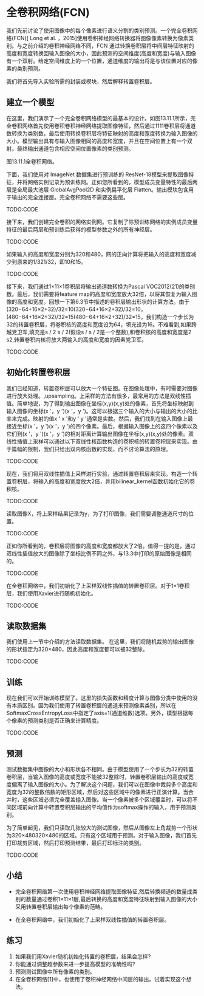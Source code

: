 

<!--
 * @version:
 * @Author:  StevenJokes https://github.com/StevenJokes
 * @Date: 2020-07-30 19:36:57
 * @LastEditors:  StevenJokes https://github.com/StevenJokes
 * @LastEditTime: 2020-07-30 19:46:52
 * @Description:MT
 * @TODO::
 * @Reference:http://preview.d2l.ai/d2l-en/master/chapter_computer-vision/fcn.html
-->

# 全卷积网络(FCN)

我们先前讨论了使用图像中的每个像素进行语义分割的类别预测。一个完全卷积网络(FCN)[ Long et al. ，2015]使用卷积神经网络转换器将图像像素转换为像素类别。与之前介绍的卷积神经网络不同，FCN 通过转换卷积层将中间层特征映射的高度和宽度转换回输入图像的大小，因此预测的空间维度(高度和宽度)与输入图像有一个双射。给定空间维度上的一个位置，通道维度的输出将是与该位置对应的像素的类别预测。

我们将首先导入实验所需的封装或模块，然后解释转置卷积层。

## 建立一个模型

在这里，我们演示了一个完全卷积网络模型的最基本的设计。如图13.11.1所示，完全卷积网络首先使用卷积卷积神经网络提取图像特征，然后通过1111卷积层将通道数转换为类别数，最后使用转换卷积层将特征映射的高度和宽度转换为输入图像的大小。模型输出具有与输入图像相同的高度和宽度，并且在空间位置上有一个双射。最终输出通道包含相应空间位置像素的类别预测。

图13.11.1全卷积网络。

下面，我们使用对 ImageNet 数据集进行预训练的 ResNet-18模型来提取图像特征，并将网络实例记录为预训练网。正如您所看到的，模型成员变量特性的最后两层是全局最大池层 GlobalAvgPool2D 和实例扁平化层 Flatten。输出模块包含用于输出的完全连接层。完全卷积网络不需要这些层。

TODO:CODE

接下来，我们创建完全卷积的网络实例网。它复制了除预训练网络的实例成员变量特征的最后两层和预训练后获得的模型参数之外的所有神经层。

TODO:CODE

如果输入的高度和宽度分别为320和480，网的正向计算将把输入的高度和宽度减少到原来的1/321/32，即10和15。

TODO:CODE

接下来，我们通过1×11×1卷积层将输出通道数转换为Pascal VOC2012(21)的类别数。最后，我们需要将feature map的高度和宽度放大32倍，以将其恢复为输入图像的高度和宽度。回想一下第6.3节中描述的卷积层输出形状的计算方法。由于(320−64+16×2+32)/32=10(320−64+16×2+32)/32=10，(480−64+16×2+32)/32=15(480−64+16×2+32)/32=15，我们构造一个步长为32的转置卷积层，将卷积核的高度和宽度设为64，填充设为16。不难看到,如果跨越党卫军,填充是s / 2 s / 2(假设s / s / 2是一个整数),和卷积核的高度和宽度是2 s2,转置卷积内核将放大两输入的高度和宽度的因素党卫军。

TODO:CODE

## 初始化转置卷积层

我们已经知道，转置卷积层可以放大一个特征图。在图像处理中，有时需要对图像进行放大处理。,upsampling。上采样的方法有很多，最常用的方法是双线性插值。简单地说，为了得到输出图像在坐标(x,y)(x,y)处的像素，首先将坐标映射到输入图像的坐标(x '，y ')(x '，y ')。这可以根据三个输入的大小与输出的大小的比率来完成。映射的值x ' x '和y ' y '通常是实数。然后，我们找到在输入图像上最接近坐标(x '，y ')(x '，y ')的四个像素。最后，根据输入图像上的这四个像素以及它们到(x '，y ')(x '，y ')的相对距离计算输出图像在坐标(x,y)(x,y)处的像素。双线性插值上采样可以通过以下双线性核函数构造的卷积核的转置卷积层来实现。由于篇幅的限制，我们只给出双内核函数的实现，而不讨论算法的原理。

TODO:CODE

现在，我们将用双线性插值上采样进行实验，通过转置卷积层来实现。构造一个转置卷积层，将输入的高度和宽度放大2倍，并用bilinear_kernel函数初始化它的卷积核。

TODO:CODE

读取图像X，将上采样结果记录为y，为了打印图像，我们需要调整通道尺寸的位置。

TODO:CODE

正如你所看到的，卷积层将图像的高度和宽度都放大了2倍。值得一提的是，通过双线性插值放大的图像除了坐标比例不同之外，与13.3中打印的原始图像是相同的。

TODO:CODE

在全卷积网络中，我们初始化了上采样双线性插值的转置卷积层。对于1×1卷积层，我们使用Xavier进行随机初始化。

TODO:CODE

## 读取数据集

我们使用上一节中介绍的方法读取数据集。 在这里，我们将随机裁剪的输出图像的形状指定为320×480，因此高度和宽度都可以被32整除。

TODO:CODE

## 训练

现在我们可以开始训练模型了。这里的损失函数和精度计算与图像分类中使用的没有本质区别。因为我们使用了转置卷积层的通道来预测像素类别，所以在SoftmaxCrossEntropyLoss中指定了axis=1(通道维数)选项。另外，模型根据每个像素的预测类别是否正确来计算精度。

TODO:CODE

## 预测

测试数据集中图像的大小和形状各不相同。由于模型使用了一个步长为32的转置卷积层，当输入图像的高度或宽度不能被32整除时，转置卷积层输出的高度或宽度偏离了输入图像的大小。为了解决这个问题，我们可以在图像中裁剪多个高度和宽度为32的整数倍数的矩形区域，然后对这些区域中的像素进行正演计算。当合并时，这些区域必须完全覆盖输入图像。当一个像素被多个区域覆盖时，可以将不同区域前向计算中转置卷积层输出的平均值作为softmax操作的输入，用于预测类别。

为了简单起见，我们只读取几张较大的测试图像，然后从图像左上角裁剪一个形状为320×480320×480的区域。只有这个区域用于预测。对于输入图像，我们首先打印裁剪区域，然后打印预测结果，最后打印标注的类别。

TODO:CODE

## 小结

* 完全卷积网络第一次使用卷积神经网络提取图像特征,然后转换频道的数量成类别的数量通过卷积1×11×1层,最后转换的高度和宽度特征映射到输入图像的大小采用转置卷积层输出每个像素的范畴。

* 在全卷积网络中，我们初始化了上采样双线性插值的转置卷积层。

## 练习

1. 如果我们用Xavier随机初始化转置的卷积层，结果会怎样?
1. 你能通过调整超参数来进一步提高模型的准确性吗?
1. 预测测试图像中所有像素的类别。
1. 在全卷积网络[1]中，也使用了卷积神经网络中间层的输出。试着实现这个想法。
